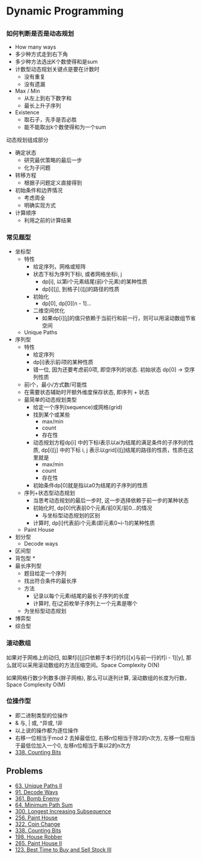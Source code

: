 # Dynamic Programming

## 

### 如何判断是否是动态规划

* How many ways
* 多少种方式走到右下角
* 多少种方法选出K个数使得和是sum
* 计数型动态规划关键点是要在计数时
  * 没有重复
  * 没有遗漏
* Max / Min
  * 从左上到右下数字和
  * 最长上升子序列
* Existence
  * 取石子，先手是否必胜
  * 能不能取出k个数使得和为一个sum

动态规划组成部分

* 确定状态
  * 研究最优策略的最后一步
  * 化为子问题
* 转移方程
  * 根据子问题定义直接得到
* 初始条件和边界情况
  * 考虑周全
  * 明确实现方式
* 计算顺序
  * 利用之前的计算结果

### 常见题型

* 坐标型
  * 特性
    * 给定序列，网格或矩阵
    * 状态下标为序列下标i, 或者网格坐标i, j
      * dp\[i\], 以第i个元素结尾\(前i个元素\)的某种性质
      * dp\[i\]\[j\], 到格子\[i\]\[j\]的路径的性质
    * 初始化
      * dp\[0\], dp\[0\]\[n - 1\]...
    * 二维空间优化
      * 如果dp\[i\]\[j\]的值只依赖于当前行和前一行，则可以用滚动数组节省空间
  * Unique Paths
* 序列型
  * 特性
    * 给定序列
    * dp\[i\]表示前i项的某种性质
    * 错一位, 因为还要考虑前0项, 即空序列的状态. 初始状态 dp\[0\] -&gt; 空序列性质
  * 前i个，最小/方式数/可能性
  * 在需要状态辅助时开额外维度保存状态, 即序列 + 状态
  * 最简单的动态规划类型
    * 给定一个序列\(sequence\)或网格\(grid\)
    * 找到某个或某些
      * max/min
      * count
      * 存在性
    * 动态规划方程dp\[i\] 中的下标i表示以ai为结尾的满足条件的子序列的性质, dp\[i\]\[j\] 中的下标 i, j 表示以grid\[i\]\[j\]结尾的路径的性质，性质在这里就是
      * max/min
      * count
      * 存在性
    * 初始条件dp\[0\]就是指以a0为结尾的子序列的性质
  * 序列+状态型动态规划
    * 当思考动态规划的最后一步时, 这一步选择依赖于前一步的某种状态
    * 初始化时, dp\[0\]代表前0个元素/前0天/前0...的情况
      * 与坐标型动态规划的区别
    * 计算时, dp\[i\]代表前i个元素\(即元素0~i-1\)的某种性质
  * Paint House
* 划分型
  * Decode ways
* 区间型
* 背包型
  * 
* 最长序列型
  * 题目给定一个序列
  * 找出符合条件的最长序
  * 方法
    * 记录以每个元素i结尾的最长子序列的长度
    * 计算时, 在i之前枚举子序列上一个元素是哪个
  * 为坐标型动态规划
* 博弈型
* 综合型

### 

### 滚动数组

如果对于网格上的动归, 如果f\[i\]\[j\]只依赖于本行的f\[i\]\[x\]与前一行的f\[i - 1\]\[y\], 那么就可以采用滚动数组的方法压缩空间。Space Complexity O\(N\)

如果网格行数少列数多\(胖子网格\), 那么可以逐列计算, 滚动数组的长度为行数，Space Complexity O\(M\)

### 位操作型

* 即二进制类型的位操作
* & 与, \| 或, ^异或, !非
* 以上说的操作都为逐位操作
* 右移一位相当于mod 2 去掉最低位, 右移n位相当于除2的n次方, 左移一位相当于最低位加入一个0, 左移n位相当于乘以2的n次方
* [338. Counting Bits](https://app.gitbook.com/@ericwei0910/s/workspace/~/edit/drafts/-LpzX9SJvLyyGuVqkWHj/leetcode-problems/338.-counting-bits)

## Problems

* [63. Unique Paths II](https://app.gitbook.com/@ericwei0910/s/workspace/~/edit/drafts/-LpzX9SJvLyyGuVqkWHj/leetcode-problems/63.-unique-paths-ii)
* [91. Decode Ways](https://app.gitbook.com/@ericwei0910/s/workspace/~/edit/drafts/-LpzX9SJvLyyGuVqkWHj/leetcode-problems/91.-decode-ways)
* [361. Bomb Enemy](https://app.gitbook.com/@ericwei0910/s/workspace/~/edit/drafts/-LpzX9SJvLyyGuVqkWHj/leetcode-problems/361.-bomb-enemy)
* [64. Minimum Path Sum](https://app.gitbook.com/@ericwei0910/s/workspace/~/edit/drafts/-LpzX9SJvLyyGuVqkWHj/leetcode-problems/64.-minimum-path-sum)
* [300. Longest Increasing Subsequence](https://app.gitbook.com/@ericwei0910/s/workspace/~/edit/drafts/-LpzX9SJvLyyGuVqkWHj/leetcode-problems/300.-longest-increasing-subsequence)
* [256. Paint House](https://app.gitbook.com/@ericwei0910/s/workspace/~/edit/drafts/-LpzX9SJvLyyGuVqkWHj/leetcode-problems/256.-paint-house)
* [322. Coin Change](https://app.gitbook.com/@ericwei0910/s/workspace/~/edit/drafts/-LpzX9SJvLyyGuVqkWHj/leetcode-problems/322.-coin-change)
* [338. Counting Bits](https://app.gitbook.com/@ericwei0910/s/workspace/~/edit/drafts/-LpzX9SJvLyyGuVqkWHj/leetcode-problems/338.-counting-bits)
* [198. House Robber](https://app.gitbook.com/@ericwei0910/s/workspace/~/edit/drafts/-LpzX9SJvLyyGuVqkWHj/leetcode-problems/198.-house-robber)
* [265. Paint House II](https://app.gitbook.com/@ericwei0910/s/workspace/~/edit/drafts/-LpzX9SJvLyyGuVqkWHj/leetcode-problems/265.-paint-house-ii)
* [123. Best Time to Buy and Sell Stock III](https://app.gitbook.com/@ericwei0910/s/workspace/leetcode-problems/123.-best-time-to-buy-and-sell-stock-iii)

